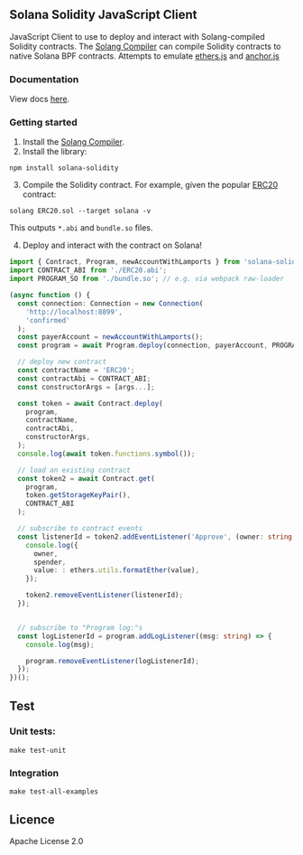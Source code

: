 ## Solana Solidity JavaScript Client

JavaScript Client to use to deploy and interact with Solang-compiled Solidity contracts. The [Solang Compiler](https://github.com/hyperledger-labs/solang) can compile Solidity contracts to native Solana BPF contracts. Attempts to emulate [ethers.js](https://github.com/ethers-io/ethers.js) and [anchor.js](https://github.com/project-serum/anchor/tree/master/ts)

### Documentation

View docs [here](https://vbstreetz.github.io/solana-solidity.js).

### Getting started

1. Install the [Solang Compiler](https://solang.readthedocs.io/en/latest/).
2. Install the library:

```
npm install solana-solidity
```

3. Compile the Solidity contract. For example, given the popular [ERC20](https://github.com/OpenZeppelin/openzeppelin-contracts/blob/master/contracts/token/ERC20/ERC20.sol) contract:

```
solang ERC20.sol --target solana -v
```

This outputs `*.abi` and `bundle.so` files.

4. Deploy and interact with the contract on Solana!

```typescript
import { Contract, Program, newAccountWithLamports } from 'solana-solidity';
import CONTRACT_ABI from './ERC20.abi';
import PROGRAM_SO from './bundle.so'; // e.g. via webpack raw-loader

(async function () {
  const connection: Connection = new Connection(
    'http://localhost:8899',
    'confirmed'
  );
  const payerAccount = newAccountWithLamports();
  const program = await Program.deploy(connection, payerAccount, PROGRAM_SO);

  // deploy new contract
  const contractName = 'ERC20';
  const contractAbi = CONTRACT_ABI;
  const constructorArgs = [args...];

  const token = await Contract.deploy(
    program,
    contractName,
    contractAbi,
    constructorArgs,
  );
  console.log(await token.functions.symbol());

  // load an existing contract
  const token2 = await Contract.get(
    program,
    token.getStorageKeyPair(),
    CONTRACT_ABI
  );

  // subscribe to contract events
  const listenerId = token2.addEventListener('Approve', (owner: string, spender: string, value: string) => {
    console.log({
      owner,
      spender,
      value: : ethers.utils.formatEther(value),
    });

    token2.removeEventListener(listenerId);
  });


  // subscribe to "Program log:"s
  const logListenerId = program.addLogListener((msg: string) => {
    console.log(msg);

    program.removeEventListener(logListenerId);
  });
})();
```

## Test

### Unit tests:

```
make test-unit
```

### Integration

```
make test-all-examples
```

## Licence

Apache License 2.0

